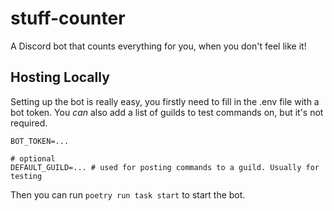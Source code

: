 # stuff-counter

A Discord bot that counts everything for you, when you don't feel like it!

## Hosting Locally

Setting up the bot is really easy, you firstly need to fill in the .env file with a bot token. You _can_ also add a list of guilds to test commands on, but it's not required.

```
BOT_TOKEN=...

# optional
DEFAULT_GUILD=... # used for posting commands to a guild. Usually for testing
```

Then you can run `poetry run task start` to start the bot.
